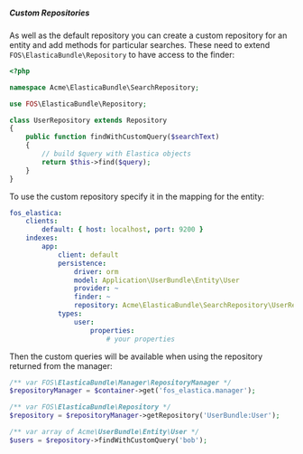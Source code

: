 ##### Custom Repositories

As well as the default repository you can create a custom repository for an entity and add
methods for particular searches. These need to extend `FOS\ElasticaBundle\Repository` to have
access to the finder:

```php
<?php

namespace Acme\ElasticaBundle\SearchRepository;

use FOS\ElasticaBundle\Repository;

class UserRepository extends Repository
{
    public function findWithCustomQuery($searchText)
    {
        // build $query with Elastica objects
        return $this->find($query);
    }
}
```

To use the custom repository specify it in the mapping for the entity:

```yaml
fos_elastica:
    clients:
        default: { host: localhost, port: 9200 }
    indexes:
        app:
            client: default
            persistence:
                driver: orm
                model: Application\UserBundle\Entity\User
                provider: ~
                finder: ~
                repository: Acme\ElasticaBundle\SearchRepository\UserRepository
            types:
                user:
                    properties:
                        # your properties
```

Then the custom queries will be available when using the repository returned from the manager:

```php
/** var FOS\ElasticaBundle\Manager\RepositoryManager */
$repositoryManager = $container->get('fos_elastica.manager');

/** var FOS\ElasticaBundle\Repository */
$repository = $repositoryManager->getRepository('UserBundle:User');

/** var array of Acme\UserBundle\Entity\User */
$users = $repository->findWithCustomQuery('bob');
```
